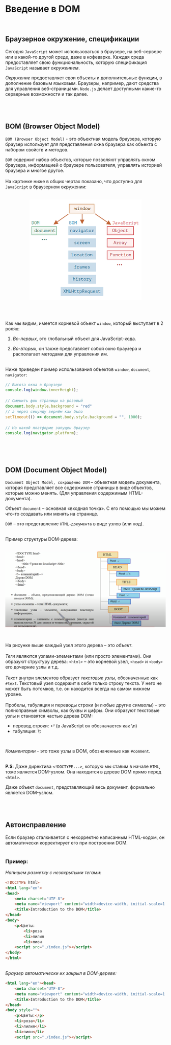 # Введение в DOM
<br>  

## Браузерное окружение, спецификации
Сегодня `JavaScript` может использоваться в браузере, на веб-сервере или в какой-то другой среде, даже в кофеварке. Каждая среда предоставляет свою функциональность, которую спецификация `JavaScript` называет *окружением*.

*Окружение* предоставляет свои объекты и дополнительные функции, в дополнение базовым языковым. Браузеры, например, дают средства для управления веб-страницами. `Node.js` делает доступными какие-то серверные возможности и так далее.<br><br><br><br>

## BOM (Browser Object Model)

`BOM (Browser Object Model)` - это объектная модель браузера, которую браузер использует для представления окна браузера как объекта с набором свойств и методов. 

`BOM` содержит набор объектов, которые позволяют управлять окном браузера, информацией о браузере пользователя, управлять историей браузера и многое другое.<br><br>
На картинке ниже в общих чертах показано, что доступно для `JavaScript` в браузерном окружении:<br><br>

<p align="center">
  <img src="./assets/images/browser_environment.png" />
</p><br><br>

Как мы видим, имеется корневой объект `window`, который выступает в 2 ролях:

1. *Во-первых*, это глобальный объект для JavaScript-кода.

2. *Во-вторых*, он также представляет собой окно браузера и располагает методами для управления им.<br><br>

Ниже приведен пример использования объектов `window`, `document`, `navigator`:
  
```js
// Высота окна в браузере
console.log(window.innerHeight);

// Сменить фон страницы на розовый
document.body.style.background = "red"
// а через секунду вернём как было
setTimeout(() => document.body.style.background = "", 1000);

// На какой платформе запущен браузер
console.log(navigator.platform);
``` 
<br><br><br>

## DOM (Document Object Model)

`Document Object Model, сокращённо DOM` – объектная модель документа, которая представляет все содержимое страницы в виде объектов, которые можно менять. (Для управления содержимым HTML-документа).

Объект `document` – основная «входная точка». С его помощью мы можем что-то создавать или менять на странице.

`DOM` – это представление `HTML-документа` в виде узлов (или нод).<br><br>

Пример структуры DOM-дерева:<br><br>

<p align="center">
  <img src="./assets/images/DOM_model.png" />
</p><br>

На рисунке выше каждый узел этого дерева – это *объект*.<br><br>
*Теги* являются узлами-элементами (или просто элементами). Они образуют структуру дерева: `<html>` – это корневой узел, `<head>` и `<body>` его дочерние узлы и т.д.<br><br>
*Текст* внутри элементов образует *текстовые узлы*, обозначенные как `#text`.
Текстовый узел содержит в себе только строку текста. У него не может быть потомков, т.е. он находится всегда на самом нижнем уровне.<br><br>
Пробелы, табуляция и переводы строки (и любые другие символы) – это полноправные символы, как буквы и цифры. Они образуют текстовые узлы и становятся частью дерева DOM:
<ul>
<li>перевод строки: ↵ (в JavaScript он обозначается как \n)</li>
<li>табуляция: \t</li>
</ul><br>

*Комментарии* - это тоже узлы в DOM, обозначенные как `#comment`.<br><br>

**P.S**: Даже директива `<!DOCTYPE...>`, которую мы ставим в начале `HTML`, тоже является DOM-узлом. Она находится в дереве DOM прямо перед `<html>`. 

Даже объект `document`, представляющий весь документ, формально является DOM-узлом.<br><br><br><br>


## Автоисправление

Если браузер сталкивается с некорректно написанным HTML-кодом, он автоматически корректирует его при построении DOM.<br><br>

### **Пример:**
*Напишем разметку с незакрытыми тегами:*<br>

```html
<!DOCTYPE html>
<html lang="en">
<head>
    <meta charset="UTF-8">
    <meta name="viewport" content="width=device-width, initial-scale=1.0">
    <title>Introduction to the DOM</title>
</head>
<body>
    <p>Цветы:
        <li>роза
        <li>лилия
        <li>пион
    <script src="./index.js"></script>
</body>
</html>
```

<br>*Браузер автоматически их закрыл в DOM-дереве:*<br>

```html
<html lang="en"><head>
    <meta charset="UTF-8">
    <meta name="viewport" content="width=device-width, initial-scale=1.0">
    <title>Introduction to the DOM</title>
</head>
<body style="">
    <p>Цветы:</p>
    <li>роза</li>
    <li>лилия</li>
    <li>пион</li>
    <script src="./index.js"></script>
```



